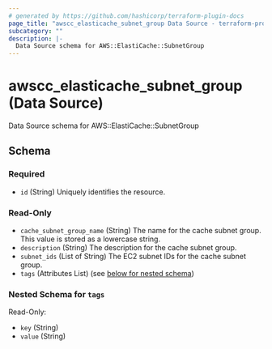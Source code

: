 ```yaml
---
# generated by https://github.com/hashicorp/terraform-plugin-docs
page_title: "awscc_elasticache_subnet_group Data Source - terraform-provider-awscc"
subcategory: ""
description: |-
  Data Source schema for AWS::ElastiCache::SubnetGroup
---
```


# awscc_elasticache_subnet_group (Data Source)

Data Source schema for AWS::ElastiCache::SubnetGroup



<!-- schema generated by tfplugindocs -->
## Schema

### Required

- `id` (String) Uniquely identifies the resource.

### Read-Only

- `cache_subnet_group_name` (String) The name for the cache subnet group. This value is stored as a lowercase string.
- `description` (String) The description for the cache subnet group.
- `subnet_ids` (List of String) The EC2 subnet IDs for the cache subnet group.
- `tags` (Attributes List) (see [below for nested schema](#nestedatt--tags))

<a id="nestedatt--tags"></a>
### Nested Schema for `tags`

Read-Only:

- `key` (String)
- `value` (String)


